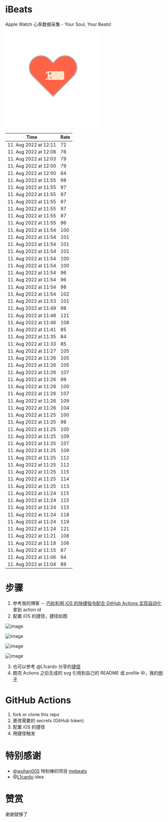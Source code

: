 # iBeats
Apple Watch 心率数据采集 - Your Soul, Your Beats!

![](./files/heart.svg)

<!--START_SECTION:my_heart_rate-->
| Time | Rate | 
 | ---- | ---- | 
| 11. Aug 2022 at 12:11 | 72 |
| 11. Aug 2022 at 12:08 | 76 |
| 11. Aug 2022 at 12:03 | 79 |
| 11. Aug 2022 at 12:00 | 79 |
| 11. Aug 2022 at 12:00 | 84 |
| 11. Aug 2022 at 11:55 | 98 |
| 11. Aug 2022 at 11:55 | 97 |
| 11. Aug 2022 at 11:55 | 97 |
| 11. Aug 2022 at 11:55 | 97 |
| 11. Aug 2022 at 11:55 | 97 |
| 11. Aug 2022 at 11:55 | 97 |
| 11. Aug 2022 at 11:55 | 96 |
| 11. Aug 2022 at 11:54 | 100 |
| 11. Aug 2022 at 11:54 | 101 |
| 11. Aug 2022 at 11:54 | 101 |
| 11. Aug 2022 at 11:54 | 102 |
| 11. Aug 2022 at 11:54 | 100 |
| 11. Aug 2022 at 11:54 | 100 |
| 11. Aug 2022 at 11:54 | 96 |
| 11. Aug 2022 at 11:54 | 96 |
| 11. Aug 2022 at 11:54 | 98 |
| 11. Aug 2022 at 11:54 | 102 |
| 11. Aug 2022 at 11:53 | 101 |
| 11. Aug 2022 at 11:49 | 98 |
| 11. Aug 2022 at 11:48 | 121 |
| 11. Aug 2022 at 11:46 | 108 |
| 11. Aug 2022 at 11:41 | 85 |
| 11. Aug 2022 at 11:35 | 84 |
| 11. Aug 2022 at 11:33 | 85 |
| 11. Aug 2022 at 11:27 | 105 |
| 11. Aug 2022 at 11:26 | 105 |
| 11. Aug 2022 at 11:26 | 105 |
| 11. Aug 2022 at 11:26 | 107 |
| 11. Aug 2022 at 11:26 | 99 |
| 11. Aug 2022 at 11:26 | 100 |
| 11. Aug 2022 at 11:26 | 107 |
| 11. Aug 2022 at 11:26 | 109 |
| 11. Aug 2022 at 11:26 | 104 |
| 11. Aug 2022 at 11:25 | 100 |
| 11. Aug 2022 at 11:25 | 98 |
| 11. Aug 2022 at 11:25 | 100 |
| 11. Aug 2022 at 11:25 | 109 |
| 11. Aug 2022 at 11:25 | 107 |
| 11. Aug 2022 at 11:25 | 109 |
| 11. Aug 2022 at 11:25 | 112 |
| 11. Aug 2022 at 11:25 | 112 |
| 11. Aug 2022 at 11:25 | 115 |
| 11. Aug 2022 at 11:25 | 114 |
| 11. Aug 2022 at 11:25 | 113 |
| 11. Aug 2022 at 11:24 | 115 |
| 11. Aug 2022 at 11:24 | 115 |
| 11. Aug 2022 at 11:24 | 115 |
| 11. Aug 2022 at 11:24 | 118 |
| 11. Aug 2022 at 11:24 | 119 |
| 11. Aug 2022 at 11:24 | 121 |
| 11. Aug 2022 at 11:21 | 108 |
| 11. Aug 2022 at 11:18 | 106 |
| 11. Aug 2022 at 11:15 | 87 |
| 11. Aug 2022 at 11:06 | 94 |
| 11. Aug 2022 at 11:04 | 89 |

<!--END_SECTION:my_heart_rate-->

# 步骤
1. 参考我的博客 -- [巧妙利用 iOS 的快捷指令配合 GitHub Actions 实现自动化](https://github.com/yihong0618/gitblog/issues/198) 拿到 action id
2. 配置 iOS 的捷径，捷径如图

![image](https://user-images.githubusercontent.com/15976103/122154218-0db0b480-ce97-11eb-93bb-5aec07c558dc.png)

![image](https://user-images.githubusercontent.com/15976103/122154236-186b4980-ce97-11eb-8e4b-70551a0391ae.png)

![image](https://user-images.githubusercontent.com/15976103/122154268-2d47dd00-ce97-11eb-902e-3acf292265a9.png)

![image](https://user-images.githubusercontent.com/15976103/122174055-fa144680-ceb4-11eb-9be2-3eb83cd516f7.png)

3. 也可以参考 @L1cardo 分享的[捷径](https://www.icloud.com/shortcuts/6ab6047b459c41ad822ad6b94b1c03d4)
4. 跑完 Actions 之后生成的 svg 引用到自己的 README 或 profile 中，我的[例子](https://github.com/yihong0618) 

# GitHub Actions

1. fork or clone this repo
2. 更改需要的 secrets (GitHub token)
3. 配置 iOS 的捷径
4. 用捷径触发

# 特别感谢
- @[wuhan005](https://github.com/wuhan005) 特别棒的项目 [mebeats](https://github.com/wuhan005/mebeats)
- @[L1cardo](https://github.com/L1cardo) idea

# 赞赏
谢谢就够了
